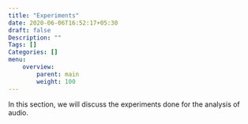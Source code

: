 ```yaml
---
title: "Experiments"
date: 2020-06-06T16:52:17+05:30
draft: false
Description: ""
Tags: []
Categories: []
menu:
    overview:
        parent: main
        weight: 100
---
```


In this section, we will discuss the experiments done for the analysis of audio.
